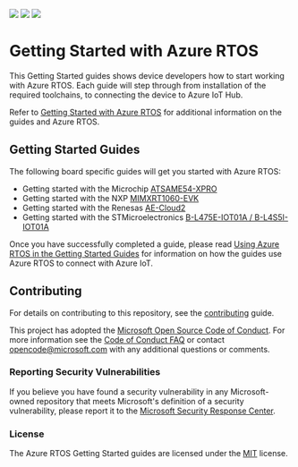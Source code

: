 ![](https://github.com/azure-rtos/getting-started/workflows/ATSAME54-XPRO/badge.svg)
![](https://github.com/azure-rtos/getting-started/workflows/MIMXRT1060-EVK/badge.svg)
![](https://github.com/azure-rtos/getting-started/workflows/STM32L4/badge.svg)

# Getting Started with Azure RTOS

This Getting Started guides shows device developers how to start working with Azure RTOS. Each guide will step through from installation of the required toolchains, to connecting the device to Azure IoT Hub.

Refer to [Getting Started with Azure RTOS](https://go.microsoft.com/fwlink/p/?linkid=2129824) for additional information on the guides and Azure RTOS.

## Getting Started Guides

The following board specific guides will get you started with Azure RTOS:

* Getting started with the Microchip [ATSAME54-XPRO](Microchip/ATSAME54-XPRO)
* Getting started with the NXP [MIMXRT1060-EVK](NXP/MIMXRT1060-EVK)
* Getting started with the Renesas [AE-Cloud2](Renesas/Synergy)
* Getting started with the STMicroelectronics [B-L475E-IOT01A / B-L4S5I-IOT01A](STMicroelectronics/STM32L4)

Once you have successfully completed a guide, please read [Using Azure RTOS in the Getting Started Guides](/docs/using-azure-rtos.md) for information on how the guides use Azure RTOS to connect with Azure IoT.

## Contributing

For details on contributing to this repository, see the [contributing](CONTRIBUTING.md) guide.

This project has adopted the [Microsoft Open Source Code of Conduct](https://opensource.microsoft.com/codeofconduct/).
For more information see the [Code of Conduct FAQ](https://opensource.microsoft.com/codeofconduct/faq/)
or contact [opencode@microsoft.com](mailto:opencode@microsoft.com) with any additional questions or comments.

### Reporting Security Vulnerabilities

If you believe you have found a security vulnerability in any Microsoft-owned repository that meets Microsoft's definition of a security vulnerability, please report it to the [Microsoft Security Response Center](SECURITY.md).

### License

The Azure RTOS Getting Started guides are licensed under the [MIT](LICENSE.txt) license.
